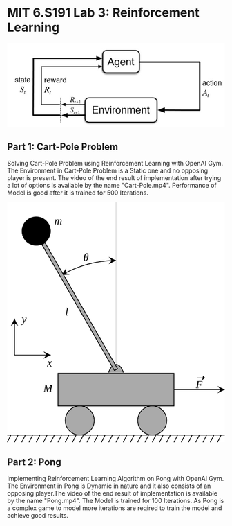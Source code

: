 # MIT 6.S191 Lab 3: Reinforcement Learning
![Reinforcement_Learning](Reinforcement-Learning.png)

## Part 1: Cart-Pole Problem
Solving Cart-Pole Problem using Reinforcement Learning with OpenAI Gym. The Environment in Cart-Pole Problem is a Static one and no opposing player is present. The video of the end result of implementation after trying a lot of options is available by the name "Cart-Pole.mp4". Performance of Model is good after it is trained for 500 Iterations.

![Cart-Pole](Cart-Pole.png)


## Part 2: Pong
Implementing Reinforcement Learning Algorithm on Pong with OpenAI Gym. The Environment in Pong is Dynamic in nature and it also consists of an opposing player.The video of the end result of implementation is available by the name "Pong.mp4". The Model is trained for 100 Iterations. As Pong is a complex game to model more iterations are reqired to train the model and achieve good results.

